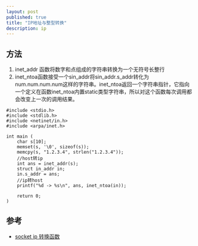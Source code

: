 ```yaml
---
layout: post
published: true
title: "IP地址与整型转换"
description: ip
---
```

## 方法
1. inet_addr 函数将数字和点组成的字符串转换为一个无符号长整行
2. inet_ntoa函数接受一个sin_addr将sin_addr.s_addr转化为num.num.num.num这样的字符串。inet_ntoa返回一个字符串指针，它指向一个定义在函数inet_ntoa内置static类型字符串，所以对这个函数每次调用都会改变上一次的调用结果。

```
#include <stdio.h>
#include <stdlib.h>
#include <netinet/in.h>
#include <arpa/inet.h>

int main (
	char s[10];
	memset(s, '\0', sizeof(s));
	memcpy(s, "1.2.3.4", strlen("1.2.3.4"));
	//host转ip	
	int ans = inet_addr(s);
	struct in_addr in;
	in.s_addr = ans;
	//ip转host
	printf("%d -> %s\n", ans, inet_ntoa(in));

	return 0;
)
```

## 参考
- [socket ip 转换函数](http://www.cppblog.com/MemoryGarden/archive/2011/06/16/148690.html)
